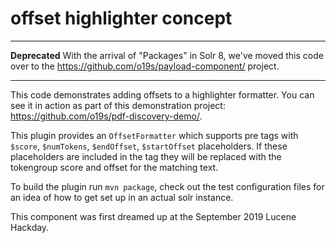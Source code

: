 # offset highlighter concept

---------

**Deprecated** With the arrival of "Packages" in Solr 8, we've moved this code over to the https://github.com/o19s/payload-component/ project.

---------

This code demonstrates adding offsets to a highlighter formatter. You can see it in action as part of this demonstration project: https://github.com/o19s/pdf-discovery-demo/.

This plugin provides an `OffsetFormatter` which supports pre tags with `$score`, `$numTokens`, `$endOffset`, `$startOffset` placeholders.  If these placeholders are included in the tag they will be replaced with the tokengroup score and offset for the matching text.

To build the plugin run `mvn package`, check out the test configuration files for an idea of how to get set up in an actual solr instance.

This component was first dreamed up at the September 2019 Lucene Hackday.
